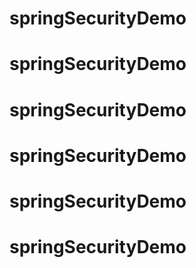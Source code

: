 # springSecurityDemo
# springSecurityDemo
# springSecurityDemo
# springSecurityDemo
# springSecurityDemo
# springSecurityDemo
